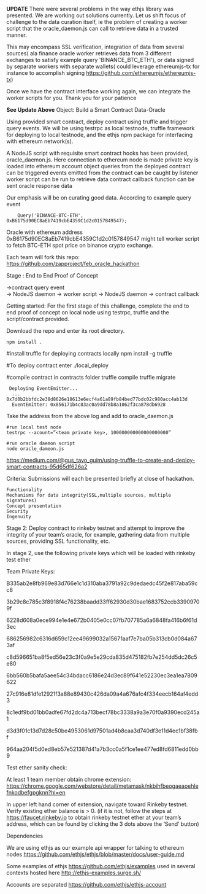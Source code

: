 **UPDATE**
There were several problems in the way ethjs library was presented. We are working out solutions currently.
Let us shift focus of challenge to the data curation itself, ie the problem of creating a worker script that the oracle_daemon.js can call to retrieve data in a trusted manner.

This may encompass SSL verification, integration of data from several sources( ala finance oracle worker retrieves data from 3 different exchanges to satisfy example query 'BINANCE_BTC_ETH'), or data signed by separate workers with separate wallets( could leverage ethereumjs-tx for instance to accomplish signing https://github.com/ethereumjs/ethereumjs-tx)

Once we have the contract interface working again, we can integrate the worker scripts for you. 
Thank you for your patience




**See Update Above**
Object: Build a Smart Contract Data-Oracle

Using provided smart contract, deploy contract using truffle and trigger query events. 
We will be using testrpc as local testnode, truffle framework for deploying to local testnode, and the ethjs npm package for interfacing with ethereum network(s).

A NodeJS script with requisite smart contract hooks has been provided, oracle_daemon.js.
Here 
connection to ethereum node is made 
private key is loaded into ethereum account object 
queries from the deployed contract can be triggered 
events emitted from the contract can be caught by listener
worker script can be run to retrieve data
	contract callback function can be sent oracle response data

Our emphasis will be on curating good data. According to example query event

        Query('BINANCE-BTC-ETH', 0xB6175d90EC8aEb7419cbE4359C1d2c0157849547);

Oracle with ethereum address 0xB6175d90EC8aEb7419cbE4359C1d2c0157849547 might tell worker script to fetch BTC-ETH spot price on binance crypto exchange.

Each team will fork this repo:
https://github.com/zapproject/feb_oracle_hackathon


Stage : End to End Proof of Concept

->contract query event  
-> NodeJS daemon 
-> worker script 
-> NodeJS daemon 
-> contract callback

Getting started:
	For the first stage of this challenge, complete the end to end proof of concept on local node using testrpc, truffle and the script/contract provided.

Download the repo and enter its root directory.

    npm install .

#install truffle for deploying contracts locally
    npm install -g truffle


#To deploy contract enter ./local_deploy

#compile contract in contracts folder
     truffle compile
     truffle migrate

     Deploying EventEmitter...
      ... 0x7d0b2bbfdc2e38d8626e18613e6ecf4a61a89fb84bed77bdc02c980acc4ab13d
      EventEmitter: 0x856171b4c83ac0a9dd78b8a1062f3ca878db6928

Take the address from the above log and add to oracle_daemon.js

    #run local test node
    testrpc --acount=”<team private key>, 100000000000000000000”

    #run oracle daemon script
    node oracle_dameon.js

https://medium.com/@gus_tavo_guim/using-truffle-to-create-and-deploy-smart-contracts-95d65df626a2


Criteria:
Submissions will each be presented briefly at close of hackathon.
    
    Functionality
    Mechanisms for data integrity(SSL,multiple sources, multiple signatures)
    Concept presentation
    Security
    Ingenuity

Stage 2:
Deploy contract to rinkeby testnet and attempt to improve the integrity of your team’s oracle, for example, gathering data from multiple sources, providing SSL functionality, etc.

In stage 2, use the following private keys which will be loaded with rinkeby test ether

Team Private Keys:

B335ab2e8fb969e83d766e1c1d310aba3791a92c9dedaedc45f2e817aba59cc8

3b29c8c785c3f8918f4c76238baadd33ff62930d30bae1683752ccb33909709f


6228d608a0ece994e1e4e672b0405e0cc07fb707785a6a6848fa416b6f61d3ec


686256982c6316d659c12ee49699032a15671aaf7e7ba05b313cb0d084a673af


c8d596651ba8f5ed56e23c3f0a9e5e29cda835d475182fb7e254dd5dc26c5e80


6bb560b5bafa5aee54c34bdacc6186e24d3ec89f641e52230ec3ea1ea7809622


27c916e81dfe12921f3a88e89430c426da09a4a676afc4f334eecb164af4edd3


8c1edf9bd01bb0adfe67fd2dc4a713becf78bc3338a9a3e70f0a9390ecd245a1


d3d3f01c13d7d28c50be4953061d97501ad4b8caa3d740df3e11d4ec1bf38fbf


964aa204f5d0ed8eb57e521387d41a7b3cc0a5f1ce1ee477ed8fd6811edd0bb9


Test ether sanity check:

At least 1 team member obtain chrome extension:
https://chrome.google.com/webstore/detail/metamask/nkbihfbeogaeaoehlefnkodbefgpgknn?hl=en

In upper left hand corner of extension, navigate toward Rinkeby testnet. Verify existing ether balance is > 0. (if it is not, follow the steps at https://faucet.rinkeby.io to obtain rinkeby testnet ether at your team’s address, which can be found by clicking the 3 dots above the ‘Send’ button)


Dependencies

We are using ethjs as our example api wrapper for talking to ethereum nodes
https://github.com/ethjs/ethjs/blob/master/docs/user-guide.md

Some examples of ethjs https://github.com/ethjs/examples
 used in several contexts hosted here http://ethjs-examples.surge.sh/

Accounts are separated
https://github.com/ethjs/ethjs-account

